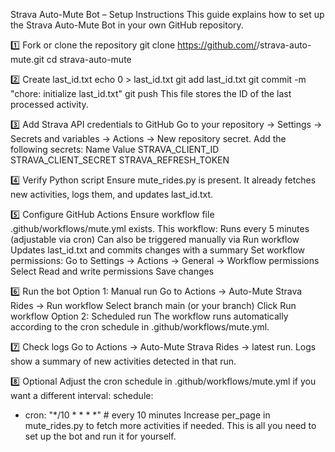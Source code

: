 Strava Auto-Mute Bot – Setup Instructions
This guide explains how to set up the Strava Auto-Mute Bot in your own GitHub repository.

1️⃣ Fork or clone the repository
git clone https://github.com/<your-username>/strava-auto-mute.git
cd strava-auto-mute

2️⃣ Create last_id.txt
echo 0 > last_id.txt
git add last_id.txt
git commit -m "chore: initialize last_id.txt"
git push
This file stores the ID of the last processed activity.

3️⃣ Add Strava API credentials to GitHub
Go to your repository → Settings → Secrets and variables → Actions → New repository secret.
Add the following secrets:
Name	Value
STRAVA_CLIENT_ID	<your Strava client ID>
STRAVA_CLIENT_SECRET	<your Strava client secret>
STRAVA_REFRESH_TOKEN	<your Strava refresh token>

4️⃣ Verify Python script
Ensure mute_rides.py is present.
It already fetches new activities, logs them, and updates last_id.txt.

5️⃣ Configure GitHub Actions
Ensure workflow file .github/workflows/mute.yml exists.
This workflow:
Runs every 5 minutes (adjustable via cron)
Can also be triggered manually via Run workflow
Updates last_id.txt and commits changes with a summary
Set workflow permissions:
Go to Settings → Actions → General → Workflow permissions
Select Read and write permissions
Save changes

6️⃣ Run the bot
Option 1: Manual run
Go to Actions → Auto-Mute Strava Rides → Run workflow
Select branch main (or your branch)
Click Run workflow
Option 2: Scheduled run
The workflow runs automatically according to the cron schedule in .github/workflows/mute.yml.

7️⃣ Check logs
Go to Actions → Auto-Mute Strava Rides → latest run.
Logs show a summary of new activities detected in that run.

8️⃣ Optional
Adjust the cron schedule in .github/workflows/mute.yml if you want a different interval:
schedule:
  - cron: "*/10 * * * *"  # every 10 minutes
Increase per_page in mute_rides.py to fetch more activities if needed.
This is all you need to set up the bot and run it for yourself.
